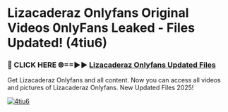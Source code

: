 # Lizacaderaz Onlyfans Original Videos 0nlyFans Leaked - Files Updated! (4tiu6)

<h3>🔴 CLICK HERE 🌐==►► <a href="https://tinyurl.com/ehrbuxhb" rel="nofollow">Lizacaderaz Onlyfans Updated Files</a></h3>

Get Lizacaderaz Onlyfans and all content. Now you can access all videos and pictures of Lizacaderaz Onlyfans. New Updated Files 2025!

[![4tiu6](https://i.imgur.com/lVYEuWS.gif)](https://tinyurl.com/ehrbuxhb)
